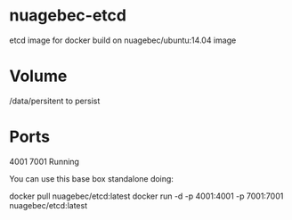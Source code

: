 nuagebec-etcd
====================


etcd image for docker build on nuagebec/ubuntu:14.04 image

Volume
====================

/data/persitent to persist


Ports
====================

4001
7001
Running

You can use this base box standalone doing:

docker pull nuagebec/etcd:latest
    docker run -d -p 4001:4001 -p 7001:7001 nuagebec/etcd:latest
